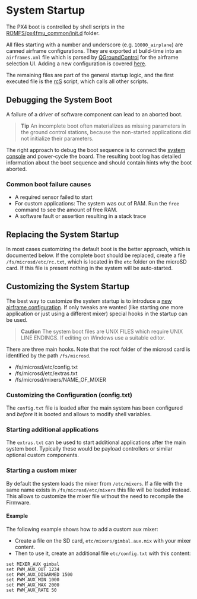 # System Startup

The PX4 boot is controlled by shell scripts in the [ROMFS/px4fmu_common/init.d](https://github.com/PX4/Firmware/tree/master/ROMFS/px4fmu_common/init.d) folder.

All files starting with a number and underscore (e.g. `10000_airplane`) are canned airframe configurations. They are exported at build-time into an `airframes.xml` file which is parsed by [QGroundControl](http://qgroundcontrol.com) for the airframe selection UI. Adding a new configuration is covered [here](../airframes/adding_a_new_frame.md).

The remaining files are part of the general startup logic, and the first executed file is the [rcS](https://github.com/PX4/Firmware/blob/master/ROMFS/px4fmu_common/init.d/rcS) script, which calls all other scripts.

## Debugging the System Boot

A failure of a driver of software component can lead to an aborted boot.

> **Tip** An incomplete boot often materializes as missing parameters in the ground control stations, because the non-started applications did not initialize their parameters.

The right approach to debug the boot sequence is to connect the [system console](../debug/system_console.md) and power-cycle the board. The resulting boot log has detailed information about the boot sequence and should contain hints why the boot aborted.

### Common boot failure causes

  * A required sensor failed to start
  * For custom applications: The system was out of RAM. Run the `free` command to see the amount of free RAM.
  * A software fault or assertion resulting in a stack trace

## Replacing the System Startup

In most cases customizing the default boot is the better approach, which is documented below. If the complete boot should be replaced, create a file `/fs/microsd/etc/rc.txt`, which is located in the `etc` folder on the microSD card. If this file is present nothing in the system will be auto-started.

## Customizing the System Startup

The best way to customize the system startup is to introduce a [new airframe configuration](../airframes/adding_a_new_frame.md). If only tweaks are wanted (like starting one more application or just using a different mixer) special hooks in the startup can be used.

> **Caution** The system boot files are UNIX FILES which require UNIX LINE ENDINGS. If editing on Windows use a suitable editor.

There are three main hooks. Note that the root folder of the microsd card is identified by the path `/fs/microsd`.

  * /fs/microsd/etc/config.txt
  * /fs/microsd/etc/extras.txt
  * /fs/microsd/mixers/NAME_OF_MIXER

### Customizing the Configuration (config.txt)

The `config.txt` file is loaded after the main system has been configured and *before* it is booted and allows to modify shell variables.

### Starting additional applications

The `extras.txt` can be used to start additional applications after the main system boot. Typically these would be payload controllers or similar optional custom components.

### Starting a custom mixer

By default the system loads the mixer from `/etc/mixers`. If a file with the same name exists in `/fs/microsd/etc/mixers` this file will be loaded instead. This allows to customize the mixer file without the need to recompile the Firmware.
#### Example
The following example shows how to add a custom aux mixer:
  * Create a file on the SD card, `etc/mixers/gimbal.aux.mix` with your mixer
	content.
  * Then to use it, create an additional file `etc/config.txt` with this content:
```
set MIXER_AUX gimbal
set PWM_AUX_OUT 1234
set PWM_AUX_DISARMED 1500
set PWM_AUX_MIN 1000
set PWM_AUX_MAX 2000
set PWM_AUX_RATE 50
```

